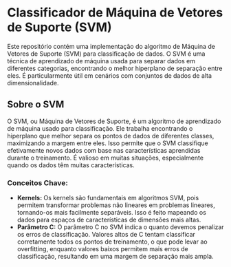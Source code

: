# Classificador de Máquina de Vetores de Suporte (SVM)

Este repositório contém uma implementação do algoritmo de Máquina de Vetores de Suporte (SVM) para classificação de dados. O SVM é uma técnica de aprendizado de máquina usada para separar dados em diferentes categorias, encontrando o melhor hiperplano de separação entre eles. É particularmente útil em cenários com conjuntos de dados de alta dimensionalidade.

## Sobre o SVM

O SVM, ou Máquina de Vetores de Suporte, é um algoritmo de aprendizado de máquina usado para classificação. Ele trabalha encontrando o hiperplano que melhor separa os pontos de dados de diferentes classes, maximizando a margem entre eles. Isso permite que o SVM classifique efetivamente novos dados com base nas características aprendidas durante o treinamento. É valioso em muitas situações, especialmente quando os dados têm muitas características.

### Conceitos Chave:
- **Kernels:** Os kernels são fundamentais em algoritmos SVM, pois permitem transformar problemas não lineares em problemas lineares, tornando-os mais facilmente separáveis. Isso é feito mapeando os dados para espaços de características de dimensões mais altas.
- **Parâmetro C:** O parâmetro C no SVM indica o quanto devemos penalizar os erros de classificação. Valores altos de C tentam classificar corretamente todos os pontos de treinamento, o que pode levar ao overfitting, enquanto valores baixos permitem mais erros de classificação, resultando em uma margem de separação mais ampla.

